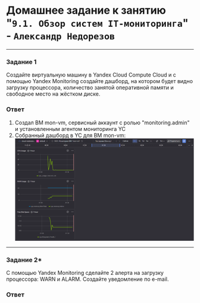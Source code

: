 # Домашнее задание к занятию "`9.1. Обзор систем IT-мониторинга`" - `Александр Недорезов`

---

### Задание 1

Создайте виртуальную машину в Yandex Cloud Compute Cloud и с помощью Yandex Monitoring создайте дашборд, на котором будет видно загрузку процессора, количество занятой оперативной памяти и свободное место на жёстком диске.

### Ответ
1. Создал ВМ mon-vm, сервисный аккаунт с ролью "monitoring.admin" и  установленным агентом мониторинга YC
2. Собранный дашборд в YC для ВМ mon-vm:
![image](https://github.com/smutosey/9-01-yc-mon/blob/main/img/01.png)


---

### Задание 2*

С помощью Yandex Monitoring сделайте 2 алерта на загрузку процессора: WARN и ALARM. Создайте уведомление по e-mail.

### Ответ

